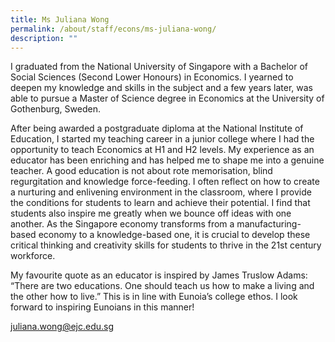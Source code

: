 ```yaml
---
title: Ms Juliana Wong
permalink: /about/staff/econs/ms-juliana-wong/
description: ""
---
```

I graduated from the National University of Singapore with a Bachelor of Social Sciences (Second Lower Honours) in Economics. I yearned to deepen my knowledge and skills in the subject and a few years later, was able to pursue a Master of Science degree in Economics at the University of Gothenburg, Sweden.

After being awarded a postgraduate diploma at the National Institute of Education, I started my teaching career in a junior college where I had the opportunity to teach Economics at H1 and H2 levels. My experience as an educator has been enriching and has helped me to shape me into a genuine teacher. A good education is not about rote memorisation, blind regurgitation and knowledge force-feeding. I often reflect on how to create a nurturing and enlivening environment in the classroom, where I provide the conditions for students to learn and achieve their potential. I find that students also inspire me greatly when we bounce off ideas with one another. As the Singapore economy transforms from a manufacturing-based economy to a knowledge-based one, it is crucial to develop these critical thinking and creativity skills for students to thrive in the 21st century workforce.

My favourite quote as an educator is inspired by James Truslow Adams: “There are two educations. One should teach us how to make a living and the other how to live.” This is in line with Eunoia’s college ethos. I look forward to inspiring Eunoians in this manner!

[juliana.wong@ejc.edu.sg](mailto:juliana.wong@ejc.edu.sg)